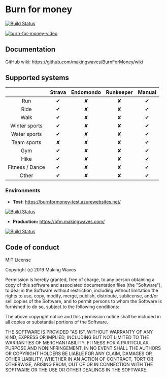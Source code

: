 # Burn for money
[![Build Status](https://dev.azure.com/burnformoney/burnformoney/_apis/build/status/BFM-CI?branchName=master&jobName=Build)](https://dev.azure.com/burnformoney/burnformoney/_build/latest?definitionId=1&branchName=master)

[![burn-for-money-video](https://img.youtube.com/vi/8d6wT1Iu0-A/0.jpg)](https://www.youtube.com/watch?v=8d6wT1Iu0-A)

## Documentation

GitHub wiki: https://github.com/makingwaves/BurnForMoney/wiki

## Supported systems

|                 |  Strava  | Endomondo | Runkeeper |  Manual  |
| :-------------: | :------: | :-------: | :-------: | :------: |
|       Run       | &#x2714; | &#x2718;  | &#x2718;  | &#x2714; |
|      Ride       | &#x2714; | &#x2718;  | &#x2718;  | &#x2714; |
|      Walk       | &#x2714; | &#x2718;  | &#x2718;  | &#x2714; |
|  Winter sports  | &#x2714; | &#x2718;  | &#x2718;  | &#x2714; |
|  Water sports   | &#x2714; | &#x2718;  | &#x2718;  | &#x2714; |
|   Team sports   | &#x2718; | &#x2718;  | &#x2718;  | &#x2714; |
|       Gym       | &#x2714; | &#x2718;  | &#x2718;  | &#x2714; |
|      Hike       | &#x2714; | &#x2718;  | &#x2718;  | &#x2714; |
| Fitness / Dance | &#x2714; | &#x2718;  | &#x2718;  | &#x2714; |
|      Other      | &#x2714; | &#x2718;  | &#x2718;  | &#x2714; |

### Environments

- **Test:** https://burnformoney-test.azurewebsites.net/

[![Build Status](https://dev.azure.com/burnformoney/burnformoney/_apis/build/status/BFM-Frontend-Test?branchName=master)](https://dev.azure.com/burnformoney/burnformoney/_build/latest?definitionId=2&branchName=master)
- **Production:** https://bfm.makingwaves.com/

[![Build Status](https://dev.azure.com/burnformoney/burnformoney/_apis/build/status/BFM-Frontend-Prod?branchName=master&jobName=Build)](https://dev.azure.com/burnformoney/burnformoney/_build/latest?definitionId=3&branchName=master)

## Code of conduct

MIT License

Copyright (c) 2019 Making Waves

Permission is hereby granted, free of charge, to any person obtaining a copy of this software and associated documentation files (the "Software"), to deal in the Software without restriction, including without limitation the rights to use, copy, modify, merge, publish, distribute, sublicense, and/or sell copies of the Software, and to permit persons to whom the Software is furnished to do so, subject to the following conditions:

The above copyright notice and this permission notice shall be included in all copies or substantial portions of the Software.

THE SOFTWARE IS PROVIDED "AS IS", WITHOUT WARRANTY OF ANY KIND, EXPRESS OR IMPLIED, INCLUDING BUT NOT LIMITED TO THE WARRANTIES OF MERCHANTABILITY, FITNESS FOR A PARTICULAR PURPOSE AND NONINFRINGEMENT. IN NO EVENT SHALL THE AUTHORS OR COPYRIGHT HOLDERS BE LIABLE FOR ANY CLAIM, DAMAGES OR OTHER LIABILITY, WHETHER IN AN ACTION OF CONTRACT, TORT OR OTHERWISE, ARISING FROM, OUT OF OR IN CONNECTION WITH THE SOFTWARE OR THE USE OR OTHER DEALINGS IN THE SOFTWARE.
